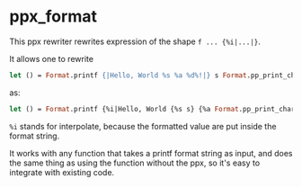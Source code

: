 # ppx_format

This ppx rewriter rewrites expression of the shape `f ... {%i|...|}`.

It allows one to rewrite

```ocaml
let () = Format.printf {|Hello, World %s %a %d%!|} s Format.pp_print_char (Char.chr 65) x
```

as:

```ocaml
let () = Format.printf {%i|Hello, World {%s s} {%a Format.pp_print_char % Char.chr 65} {%d x}%!|}
```

`%i` stands for interpolate, because the formatted value are put inside the
format string.

It works with any function that takes a printf format string as input, and does
the same thing as using the function without the ppx, so it's easy to integrate
with existing code.
